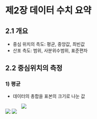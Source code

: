 # 제2장 데이터 수치 요약

## 2.1 개요

- 중심 위치의 측도: 평균, 중앙값, 최빈값
- 산포 측도: 범위, 사분위수범위, 표준편차

## 2.2 중심위치의 측정

### 1) 평균

- 데이터의 총합을 표본의 크기로 나눈 값
<img src="https://latex.codecogs.com/svg.latex?\Large&space;\bar{x}=\frac{\displaystyle\sum_{i=1}^{n}x_{i}}{n}" style="display: block; margin-left: 50px;" />




<img src="https://latex.codecogs.com/svg.latex?\Large&space;x=\frac{-b\pm\sqrt{b^2-4ac}}{2a}" />  
<img src="https://latex.codecogs.com/svg.latex?\lim_{x\to0}f(x)=8" />
